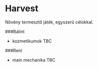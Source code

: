 # Harvest
Növény termesztő játék, egyszerű célokkal.

###Bálint
- kozmetikumok
TBC

###Reni
- main mechanika
TBC
